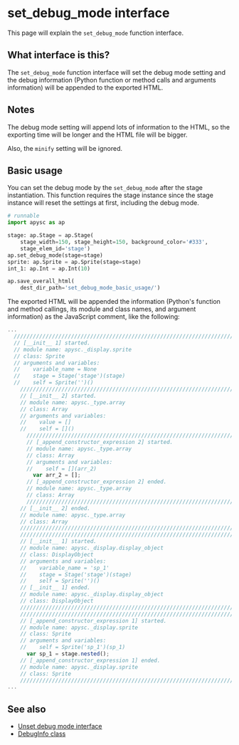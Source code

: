 # set_debug_mode interface

This page will explain the `set_debug_mode` function interface.

## What interface is this?

The `set_debug_mode` function interface will set the debug mode setting and the debug information (Python function or method calls and arguments information) will be appended to the exported HTML.

## Notes

The debug mode setting will append lots of information to the HTML, so the exporting time will be longer and the HTML file will be bigger.

Also, the `minify` setting will be ignored.

## Basic usage

You can set the debug mode by the `set_debug_mode` after the stage instantiation. This function requires the stage instance since the stage instance will reset the settings at first, including the debug mode.

```py
# runnable
import apysc as ap

stage: ap.Stage = ap.Stage(
    stage_width=150, stage_height=150, background_color='#333',
    stage_elem_id='stage')
ap.set_debug_mode(stage=stage)
sprite: ap.Sprite = ap.Sprite(stage=stage)
int_1: ap.Int = ap.Int(10)

ap.save_overall_html(
    dest_dir_path='set_debug_mode_basic_usage/')
```

The exported HTML will be appended the information (Python's function and method callings, its module and class names, and argument information) as the JavaScript comment, like the following:

```js
...
  //////////////////////////////////////////////////////////////////////
  // [__init__ 1] started.
  // module name: apysc._display.sprite
  // class: Sprite
  // arguments and variables:
  //    variable_name = None
  //    stage = Stage('stage')(stage)
  //    self = Sprite('')()
    //////////////////////////////////////////////////////////////////////
    // [__init__ 2] started.
    // module name: apysc._type.array
    // class: Array
    // arguments and variables:
    //    value = []
    //    self = []()
      //////////////////////////////////////////////////////////////////////
      // [_append_constructor_expression 2] started.
      // module name: apysc._type.array
      // class: Array
      // arguments and variables:
      //    self = [](arr_2)
        var arr_2 = [];
      // [_append_constructor_expression 2] ended.
      // module name: apysc._type.array
      // class: Array
      //////////////////////////////////////////////////////////////////////
    // [__init__ 2] ended.
    // module name: apysc._type.array
    // class: Array
    //////////////////////////////////////////////////////////////////////
    //////////////////////////////////////////////////////////////////////
    // [__init__ 1] started.
    // module name: apysc._display.display_object
    // class: DisplayObject
    // arguments and variables:
    //    variable_name = 'sp_1'
    //    stage = Stage('stage')(stage)
    //    self = Sprite('')()
    // [__init__ 1] ended.
    // module name: apysc._display.display_object
    // class: DisplayObject
    //////////////////////////////////////////////////////////////////////
    //////////////////////////////////////////////////////////////////////
    // [_append_constructor_expression 1] started.
    // module name: apysc._display.sprite
    // class: Sprite
    // arguments and variables:
    //    self = Sprite('sp_1')(sp_1)
      var sp_1 = stage.nested();
    // [_append_constructor_expression 1] ended.
    // module name: apysc._display.sprite
    // class: Sprite
    //////////////////////////////////////////////////////////////////////
...
```

## See also

- [Unset debug mode interface](unset_debug_mode.md)
- [DebugInfo class](debug_info.md)
